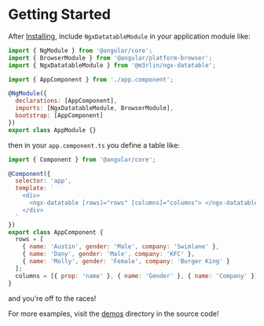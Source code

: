 # Getting Started

After [Installing](installing.md), include `NgxDatatableModule`
in your application module like:

```javascript
import { NgModule } from '@angular/core';
import { BrowserModule } from '@angular/platform-browser';
import { NgxDatatableModule } from '@m3rlin/ngx-datatable';

import { AppComponent } from './app.component';

@NgModule({
  declarations: [AppComponent],
  imports: [NgxDatatableModule, BrowserModule],
  bootstrap: [AppComponent]
})
export class AppModule {}
```

then in your `app.component.ts` you define a table like:

```javascript
import { Component } from '@angular/core';

@Component({
  selector: 'app',
  template: `
    <div>
      <ngx-datatable [rows]="rows" [columns]="columns"> </ngx-datatable>
    </div>
  `
})
export class AppComponent {
  rows = [
    { name: 'Austin', gender: 'Male', company: 'Swimlane' },
    { name: 'Dany', gender: 'Male', company: 'KFC' },
    { name: 'Molly', gender: 'Female', company: 'Burger King' }
  ];
  columns = [{ prop: 'name' }, { name: 'Gender' }, { name: 'Company' }];
}
```

and you're off to the races!

For more examples, visit the
[demos](https://github.com/swimlane/angular2-data-table/tree/master/demo) directory
in the source code!
